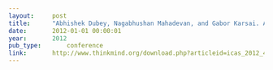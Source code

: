 ```yaml
---
layout:     post
title:      "Abhishek Dubey, Nagabhushan Mahadevan, and Gabor Karsai. A deliberative reasoner for model-based software health management. In The Eighth International Conference on Autonomic and Autonomous Systems, 86–92. 2012."
date:       2012-01-01 00:00:01
year:       2012
pub_type:       conference
link:       http://www.thinkmind.org/download.php?articleid=icas_2012_4_30_20079
---
```

